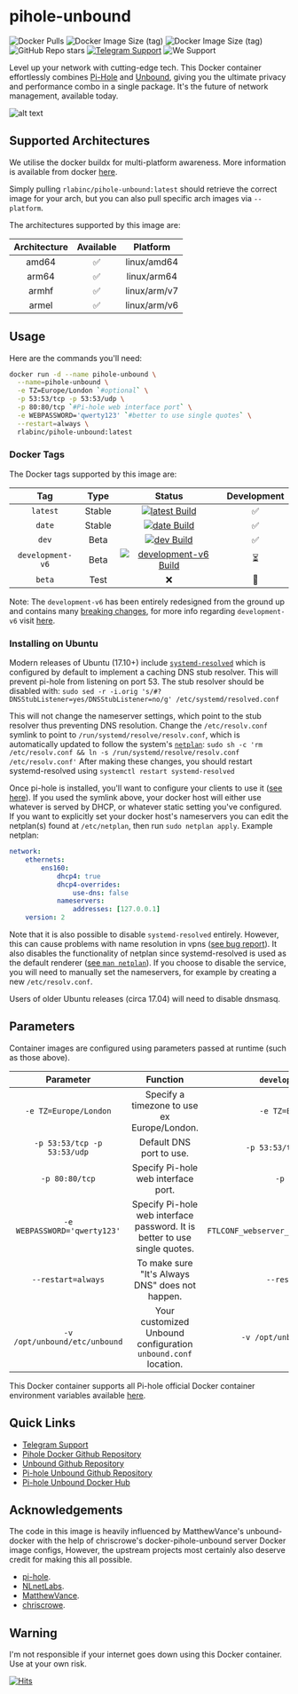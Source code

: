 # pihole-unbound 
![Docker Pulls](https://img.shields.io/docker/pulls/rlabinc/pihole-unbound.svg?style=flat&label=pulls&logo=docker) ![Docker Image Size (tag)](https://img.shields.io/docker/image-size/rlabinc/pihole-unbound/latest?style=flat&logo=docker&label=pihole-unbound) ![Docker Image Size (tag)](https://img.shields.io/docker/image-size/pihole/pihole/latest?style=flat&logo=docker&label=pihole-official) ![GitHub Repo stars](https://img.shields.io/github/stars/origamiofficial/docker-pihole-unbound?style=social) [![Telegram Support](https://img.shields.io/endpoint?label=Support&style=flat&url=https%3A%2F%2Fmogyo.ro%2Fquart-apis%2Ftgmembercount%3Fchat_id%3Dpihole_unbound)](https://t.me/pihole_unbound) ![We Support](https://img.shields.io/badge/we%20stand%20with-%F0%9F%87%B5%F0%9F%87%B8%20palestine-white.svg)

Level up your network with cutting-edge tech. This Docker container effortlessly combines [Pi-Hole](https://github.com/pi-hole/pi-hole) and [Unbound](https://github.com/NLnetLabs/unbound), giving you the ultimate privacy and performance combo in a single package. It's the future of network management, available today.

![alt text](https://raw.githubusercontent.com/origamiofficial/docker-pihole-unbound/main/banner.png)

## Supported Architectures

We utilise the docker buildx for multi-platform awareness. More information is available from docker [here](https://docs.docker.com/buildx/working-with-buildx/).

Simply pulling `rlabinc/pihole-unbound:latest` should retrieve the correct image for your arch, but you can also pull specific arch images via `--platform`.

The architectures supported by this image are:

| Architecture | Available | Platform |
| :----: | :----: | :----: |
| amd64 | ✅ | linux/amd64 |
| arm64 | ✅ | linux/arm64 |
| armhf | ✅ | linux/arm/v7 |
| armel | ✅ | linux/arm/v6 |

## Usage
Here are the commands you'll need:
```bash
docker run -d --name pihole-unbound \
  --name=pihole-unbound \
  -e TZ=Europe/London `#optional` \
  -p 53:53/tcp -p 53:53/udp \
  -p 80:80/tcp `#Pi-hole web interface port` \
  -e WEBPASSWORD='qwerty123' `#better to use single quotes` \
  --restart=always \
  rlabinc/pihole-unbound:latest
```

### Docker Tags
The Docker tags supported by this image are:

| Tag | Type | Status | Development |
| :----: | :----: | :----: | :----: |
| `latest` | Stable | [![latest Build](https://img.shields.io/github/actions/workflow/status/origamiofficial/docker-pihole-unbound/build-and-push-latest.yaml)](https://github.com/origamiofficial/docker-pihole-unbound/actions/workflows/build-and-push-latest.yaml) | ✅ |
| `date` | Stable | [![date Build](https://img.shields.io/github/actions/workflow/status/origamiofficial/docker-pihole-unbound/build-and-push-latest.yaml)](https://github.com/origamiofficial/docker-pihole-unbound/actions/workflows/build-and-push-latest.yaml) | ✅ |
| `dev` | Beta | [![dev Build](https://img.shields.io/github/actions/workflow/status/origamiofficial/docker-pihole-unbound/build-and-push-dev.yaml)](https://github.com/origamiofficial/docker-pihole-unbound/actions/workflows/build-and-push-dev.yaml) | ✅ |
| `development-v6` | Beta | [![development-v6 Build](https://img.shields.io/github/actions/workflow/status/origamiofficial/docker-pihole-unbound/build-and-push-dev-v6.yaml)](https://github.com/origamiofficial/docker-pihole-unbound/actions/workflows/build-and-push-dev-v6.yaml) | ⏳ |
| `beta` | Test | ❌ | 🔬 |

Note: The `development-v6` has been entirely redesigned from the ground up and contains many [breaking changes](https://github.com/pi-hole/docker-pi-hole/blob/development-v6/README.md), for more info regarding `development-v6` visit [here](https://pi-hole.net/blog/2023/10/09/pi-hole-v6-beta-testing/).

### Installing on Ubuntu
Modern releases of Ubuntu (17.10+) include [`systemd-resolved`](http://manpages.ubuntu.com/manpages/bionic/man8/systemd-resolved.service.8.html) which is configured by default to implement a caching DNS stub resolver. This will prevent pi-hole from listening on port 53.
The stub resolver should be disabled with: `sudo sed -r -i.orig 's/#?DNSStubListener=yes/DNSStubListener=no/g' /etc/systemd/resolved.conf`

This will not change the nameserver settings, which point to the stub resolver thus preventing DNS resolution. Change the `/etc/resolv.conf` symlink to point to `/run/systemd/resolve/resolv.conf`, which is automatically updated to follow the system's [`netplan`](https://netplan.io/):
`sudo sh -c 'rm /etc/resolv.conf && ln -s /run/systemd/resolve/resolv.conf /etc/resolv.conf'`
After making these changes, you should restart systemd-resolved using `systemctl restart systemd-resolved`

Once pi-hole is installed, you'll want to configure your clients to use it ([see here](https://discourse.pi-hole.net/t/how-do-i-configure-my-devices-to-use-pi-hole-as-their-dns-server/245)). If you used the symlink above, your docker host will either use whatever is served by DHCP, or whatever static setting you've configured. If you want to explicitly set your docker host's nameservers you can edit the netplan(s) found at `/etc/netplan`, then run `sudo netplan apply`.
Example netplan:
```yaml
network:
    ethernets:
        ens160:
            dhcp4: true
            dhcp4-overrides:
                use-dns: false
            nameservers:
                addresses: [127.0.0.1]
    version: 2
```

Note that it is also possible to disable `systemd-resolved` entirely. However, this can cause problems with name resolution in vpns ([see bug report](https://bugs.launchpad.net/network-manager/+bug/1624317)). It also disables the functionality of netplan since systemd-resolved is used as the default renderer ([see `man netplan`](http://manpages.ubuntu.com/manpages/bionic/man5/netplan.5.html#description)). If you choose to disable the service, you will need to manually set the nameservers, for example by creating a new `/etc/resolv.conf`.

Users of older Ubuntu releases (circa 17.04) will need to disable dnsmasq.

## Parameters

Container images are configured using parameters passed at runtime (such as those above).

| Parameter | Function | `development-v6` Only |
| :----: | :----: | :----: |
| `-e TZ=Europe/London` | Specify a timezone to use ex Europe/London. | `-e TZ=Europe/London` |
| `-p 53:53/tcp -p 53:53/udp` | Default DNS port to use. | `-p 53:53/tcp -p 53:53/udp` |
| `-p 80:80/tcp` | Specify Pi-hole web interface port. | `-p 80:80/tcp` |
| `-e WEBPASSWORD='qwerty123'` | Specify Pi-hole web interface password. It is better to use single quotes. | `-e FTLCONF_webserver_api_password='qwerty123'` |
| `--restart=always` | To make sure "It's Always DNS" does not happen. | `--restart=always` |
| `-v /opt/unbound/etc/unbound` | Your customized Unbound configuration `unbound.conf` location. | `-v /opt/unbound/etc/unbound` |

This Docker container supports all Pi-hole official Docker container environment variables available [here](https://github.com/pi-hole/docker-pi-hole/#environment-variables).

## Quick Links
* [Telegram Support](https://t.me/pihole_unbound)
* [Pihole Docker Github Repository](https://github.com/pi-hole/docker-pi-hole)
* [Unbound Github Repository](https://github.com/NLnetLabs/unbound)
* [Pi-hole Unbound Github Repository](https://github.com/origamiofficial/docker-pihole-unbound)
* [Pi-hole Unbound Docker Hub](https://hub.docker.com/r/rlabinc/pihole-unbound)

## Acknowledgements
The code in this image is heavily influenced by MatthewVance's unbound-docker with the help of chriscrowe's docker-pihole-unbound server Docker image configs,
However, the upstream projects most certainly also deserve credit for making this all possible.
- [pi-hole](https://github.com/pi-hole).
- [NLnetLabs](https://github.com/NLnetLabs).
- [MatthewVance](https://github.com/MatthewVance).
- [chriscrowe](https://github.com/chriscrowe).

## Warning

I'm not responsible if your internet goes down using this Docker container. Use at your own risk.

[![Hits](https://hits.seeyoufarm.com/api/count/incr/badge.svg?url=https://github.com/origamiofficial/docker-pihole-unbound&icon=github.svg&icon_color=%23FFFFFF&title=hits&edge_flat=false)](https://github.com/origamiofficial/docker-pihole-unbound)

